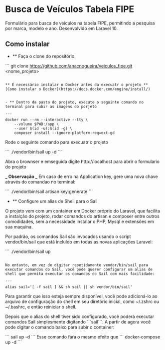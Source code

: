 # Busca de Veículos Tabela FIPE

Formulário para busca de veículos na tabela FIPE, permitindo a pesquisa por marca, modelo e ano. Desenvolvido em Laravel 10.

## Como instalar

-   \*\* Faça o clone do repositório

´´´
git clone https://github.com/anacnogueira/veiculos_fipe.git <nome_projeto>

```

** É necessário instalar o Docker antes da execuatr o projeto **
[Como instalar o Docker](https://docs.docker.com/engine/install/)


- ** Dentro da pasta do projeto, execute o seguinte comando no terminal para subir as imagens do porjeto

´´´
docker run --rm --interactive --tty \
    --volume $PWD:/app \
    --user $(id -u):$(id -g) \
    composer install --ignore-platform-req=ext-gd
```

Rode o seguinte comando para execuatr o projeto

´´´
./vendor/bin/sail up -d
´´´

Abra o brownser e emseguida digite http://localhost para abrir o formulario do projeto

**_ Observação _**
Em caso de erro na Application key, gere uma nova chave através do comandao no terminal:

´´´
./vendor/bin/sail artisan key:generate
´´´

-   \*\* Configure um alias de Shell para o Sail

O projeto vem com um container em Docker próprio do Laravel, que facilita a instalção do projeto, rodar comandos do artisan e composer entre outros comodidades, sem a necessidade instalar o PHP, Mysql e extensões em sua maquina.

Por padrão, os comandos Sail são invocados usando o script vendor/bin/sail que está incluído em todas as novas aplicações Laravel:

´´´
./vendor/bin/sail up

```

No entanto, em vez de digitar repetidamente vendor/bin/sail para executar comandos do Sail, você pode querer configurar um alias de shell que permita executar os comandos do Sail com mais facilidade:

´´´
alias sail='[ -f sail ] && sh sail || sh vendor/bin/sail'

```

Para garantir que isso esteja sempre disponível, você pode adicioná-lo ao arquivo de configuração do shell em seu diretório inicial, como ~/.zshrc ou ~/.bashrc, e então reiniciar o shell.

Depois que o alias do shell tiver sido configurado, você poderá executar comandos Sail simplesmente digitando ´´´sail´´´. A partir de agora você pode digitar o comando baixo para subir o container:

´´´
sail up -d
´´´
Esse comando faŕa o mesmo efeito que ´´´ docker-compose up -d ´´´

```

```
